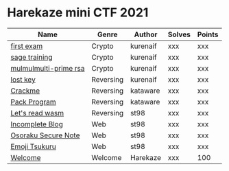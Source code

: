 # Harekaze mini CTF 2021

|Name|Genre|Author|Solves|Points|
|----|-----|------|------|------|
|[first exam](crypto/first_exam/)|Crypto|kurenaif|xxx|xxx|
|[sage training](crypto/sage_training/)|Crypto|kurenaif|xxx|xxx|
|[mulmulmulti-prime rsa](crypto/mulmulmulti-prime_rsa/)|Crypto|kurenaif|xxx|xxx|
|[lost key](crypto/lost_key/)|Reversing|kurenaif|xxx|xxx|
|[Crackme](rev/crackme/)|Reversing|kataware|xxx|xxx|
|[Pack Program](rev/pack-program/)|Reversing|kataware|xxx|xxx|
|[Let's read wasm](rev/lets-read-wasm/)|Reversing|st98|xxx|xxx|
|[Incomplete Blog](web/incomplete-blog/)|Web|st98|xxx|xxx|
|[Osoraku Secure Note](web/osoraku-secure-note/)|Web|st98|xxx|xxx|
|[Emoji Tsukuru](web/emoji-tsukuru/)|Web|st98|xxx|xxx|
|[Welcome](welcome/welcome/)|Welcome|Harekaze|xxx|100|